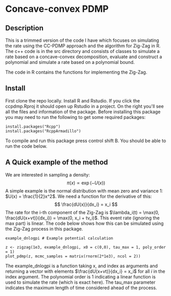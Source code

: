 # Concave-convex PDMP

## Description

This is a trimmed version of the code I have which focuses on simulating the rate using the CC-PDMP approach and the algorithm for Zig-Zag in R. The c++ code is in the src directory and consists of classes to simulate a rate based on a concave-convex decomposition, evaluate and construct a polynomial and simulate a rate based on a polynomial bound. 

The code in R contains the functions for implementing the Zig-Zag. 

## Install

First clone the repo locally. Install R and Rstudio. If you click the ccpdmp.Rproj it should open up Rstudio in a project. On the right you'll see all the files and information of the package. Before installing this package you may need to run the following to get some required packages:

```{r}
install.packages("Rcpp")
install.packages("RcppArmadillo")
```
To compile and run this package press control shift B. You should be able to run the code below.

## A Quick example of the method

We are interested in sampling a density:
$$
\pi(x) \propto \exp(-U(x))
$$
A simple example is the normal distribution with mean zero and variance 1: $U(x) = \frac{1}{2}x^2$. We need a function for the derivative of this:
$$
\frac{dU(x)}{dx_i} = x_i
$$
The rate for the i-th component of the Zig-Zag is $\lambda_i(t) = \max(0, \frac{dU(x+vt)}{dx_i}) = \max(0, x_i + tv_i)$. This event rate (ignoring the max part) is linear. The code below shows how this can be simulated using the Zig-Zag process in this package. 

```{r}
example_dnlogpi # Example potential calculation

z <- zigzag(1e3, example_dnlogpi, x0 = c(0,0), tau_max = 1, poly_order = 1)
plot_pdmp(z, mcmc_samples = matrix(rnorm(2*1e3), ncol = 2))
```

The example_dnlogpi is a function taking x, and index as arguments and returning a vector with elements $\frac{dU(x+vt)}{dx_i} = x_i$ for all $i$ in the index argument. The polynomial order is 1 indicating a linear function is used to simulate the rate (which is exact here). The tau_max parameter indicates the maximum length of time considered ahead of the process. 


